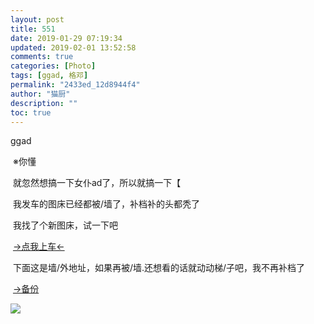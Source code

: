 ```yaml
---
layout: post
title: 551
date: 2019-01-29 07:19:34
updated: 2019-02-01 13:52:58
comments: true
categories: [Photo]
tags: [ggad, 格邓]
permalink: "2433ed_12d8944f4"
author: "猫厨"
description: ""
toc: true
---
```


<p>ggad</p> 
<p>&nbsp;※你懂</p> 
<p>&nbsp;就忽然想搞一下女仆ad了，所以就搞一下【</p> 
<p>&nbsp;我发车的图床已经都被/墙了，补档补的头都秃了</p> 
<p>&nbsp;我找了个新图床，试一下吧</p> 
<p>&nbsp;<a rel="nofollow" href="https://images-wixmp-ed30a86b8c4ca887773594c2.wixmp.com/intermediary/f/d97cf4c4-1f95-4c79-9e66-10b31d5fac97/dcybw1h-7a208d5d-62fe-444b-bafc-3a43006acf81.jpg" target="_blank"  >→点我上车←</a></p> 
<p>&nbsp;下面这是墙/外地址，如果再被/墙.还想看的话就动动梯/子吧，我不再补档了</p> 
<p>&nbsp;<a rel="nofollow" href="https://telegra.ph/file/179a8ff0249618be8e14b.jpg" target="_blank"  >→备份</a></p>

![](/img/img_cVZNdzJtQk9JV2RZRFJPak1wQXgwVjRCVHJLVEVRcUx3Ykk0b1RWWk5CaFducm94aTh0dmhRPT0.png)